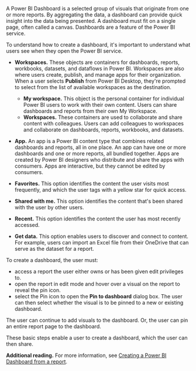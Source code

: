 A Power BI Dashboard is a selected group of visuals that originate from one or more reports. By aggregating the data, a dashboard can provide quick insight into the data being presented. A dashboard must fit on a single page, often called a canvas. Dashboards are a feature of the Power BI service.

To understand how to create a dashboard, it's important to understand what users see when they open the Power BI service.

 *  **Workspaces.** These objects are containers for dashboards, reports, workbooks, datasets, and dataflows in Power BI. Workspaces are also where users create, publish, and manage apps for their organization. When a user selects **Publish** from Power BI Desktop, they're prompted to select from the list of available workspaces as the destination.
    
     *  **My workspace.** This object is the personal container for individual Power BI users to work with their own content. Users can share dashboards and reports from their own My Workspace.
     *  **Workspaces.** These containers are used to collaborate and share content with colleagues. Users can add colleagues to workspaces and collaborate on dashboards, reports, workbooks, and datasets.
 *  **App.** An app is a Power BI content type that combines related dashboards and reports, all in one place. An app can have one or more dashboards and one or more reports, all bundled together. Apps are created by Power BI designers who distribute and share the apps with consumers. Apps are interactive, but they cannot be edited by consumers.
 *  **Favorites.** This option identifies the content the user visits most frequently, and which the user tags with a yellow star for quick access.
 *  **Shared with me.** This option identifies the content that's been shared with the user by other users.
 *  **Recent.** This option identifies the content the user has most recently accessed.
 *  **Get data.** This option enables users to discover and connect to content. For example, users can import an Excel file from their OneDrive that can serve as the dataset for a report.

To create a dashboard, the user must:

 *  access a report the user either owns or has been given edit privileges to.
 *  open the report in edit mode and hover over a visual on the report to reveal the pin icon.
 *  select the Pin icon to open the **Pin to dashboard** dialog box. The user can then select whether the visual is to be pinned to a new or existing dashboard.

The user can continue to add visuals to the dashboard. Or, the user can pin an entire report page to the dashboard.

These basic steps enable a user to create a dashboard, which the user can then share.

**Additional reading.** For more information, see [Creating a Power BI Dashboard from a report](/power-bi/service-dashboard-create).
